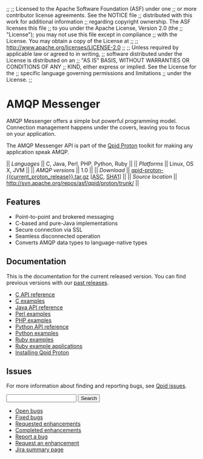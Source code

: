 ;;
;; Licensed to the Apache Software Foundation (ASF) under one
;; or more contributor license agreements.  See the NOTICE file
;; distributed with this work for additional information
;; regarding copyright ownership.  The ASF licenses this file
;; to you under the Apache License, Version 2.0 (the
;; "License"); you may not use this file except in compliance
;; with the License.  You may obtain a copy of the License at
;; 
;;   http://www.apache.org/licenses/LICENSE-2.0
;; 
;; Unless required by applicable law or agreed to in writing,
;; software distributed under the License is distributed on an
;; "AS IS" BASIS, WITHOUT WARRANTIES OR CONDITIONS OF ANY
;; KIND, either express or implied.  See the License for the
;; specific language governing permissions and limitations
;; under the License.
;;

# AMQP Messenger

AMQP Messenger offers a simple but powerful programming model.
Connection management happens under the covers, leaving you to focus
on your application.

The AMQP Messenger API is part of the
[Qpid Proton]({{site_url}}/proton/index.html) toolkit for making any
application speak AMQP.

  || *Languages* || C, Java, Perl, PHP, Python, Ruby ||
  || *Platforms* || Linux, OS X, JVM ||
  || *AMQP versions* || 1.0 ||
  || *Download* || [qpid-proton-{{current_proton_release}}.tar.gz](http://www.apache.org/dyn/closer.cgi/qpid/proton/{{current_proton_release}}/qpid-proton-{{current_proton_release}}.tar.gz) \[[ASC](http://www.apache.org/dist/qpid/proton/{{current_proton_release}}/qpid-proton-{{current_proton_release}}.tar.gz.asc), [SHA1](http://www.apache.org/dist/qpid/proton/{{current_proton_release}}/SHA1SUM)] ||
  || *Source location* ||  <http://svn.apache.org/repos/asf/qpid/proton/trunk/> ||

## Features

<div class="two-column" markdown="1">

 - Point-to-point and brokered messaging
 - C-based and pure-Java implementations
 - Secure connection via SSL
 - Seamless disconnected operation
 - Converts AMQP data types to language-native types

</div>

## Documentation

This is the documentation for the current released version.  You can
find previous versions with our
[past releases]({{site_url}}/releases/index.html#past-releases).

<div class="two-column" markdown="1">

 - [C API reference]({{current_proton_release_url}}/protocol-engine/c/api/messenger_8h.html)
 - [C examples]({{current_proton_release_url}}/messenger/c/examples/index.html)
 - [Java API reference]({{current_proton_release_url}}/protocol-engine/java/api/org/apache/qpid/proton/messenger/Messenger.html)
 - [Perl examples]({{current_proton_release_url}}/messenger/perl/examples/index.html)
 - [PHP examples]({{current_proton_release_url}}/messenger/php/examples/index.html)
 - [Python API reference]({{current_proton_release_url}}/protocol-engine/python/api/proton.Messenger-class.html)
 - [Python examples]({{current_proton_release_url}}/messenger/python/examples/index.html)
 - [Ruby examples]({{current_proton_release_url}}/messenger/ruby/examples/index.html)
 - [Ruby example applications](https://github.com/mcpierce/qpid-ruby-examples)
 - [Installing Qpid Proton](http://svn.apache.org/repos/asf/qpid/proton/tags/{{current_proton_release}}/README)

</div>

## Issues

For more information about finding and reporting bugs, see
[Qpid issues]({{site_url}}/issues.html).

<div class="indent">
  <form id="jira-search-form">
    <input type="hidden" name="jql" value="project = PROTON and text ~ '{}' order by updatedDate desc"/>
    <input type="text" name="text"/>
    <button type="submit">Search</button>
  </form>
</div>

<div class="two-column" markdown="1">

 - [Open bugs](http://issues.apache.org/jira/issues/?jql=resolution+%3D+EMPTY+and+issuetype+%3D+%22Bug%22+and+project+%3D+%22PROTON%22)
 - [Fixed bugs](http://issues.apache.org/jira/issues/?jql=resolution+%3D+%22Fixed%22+and+issuetype+%3D+%22Bug%22+and+project+%3D+%22PROTON%22)
 - [Requested enhancements](http://issues.apache.org/jira/issues/?jql=resolution+%3D+EMPTY+and+issuetype+in+%28%22New+Feature%22%2C+%22Improvement%22%29+and+project+%3D+%22PROTON%22)
 - [Completed enhancements](http://issues.apache.org/jira/issues/?jql=resolution+%3D+%22Fixed%22+and+issuetype+in+%28%22New+Feature%22%2C+%22Improvement%22%29+and+project+%3D+%22PROTON%22)
 - [Report a bug](http://issues.apache.org/jira/secure/CreateIssueDetails!init.jspa?pid=12313720&issuetype=1&priority=3&summary=[Enter%20a%20brief%20description])
 - [Request an enhancement](http://issues.apache.org/jira/secure/CreateIssueDetails!init.jspa?pid=12313720&issuetype=4&priority=3&summary=[Enter%20a%20brief%20description])
 - [Jira summary page](http://issues.apache.org/jira/browse/PROTON)

</div>
